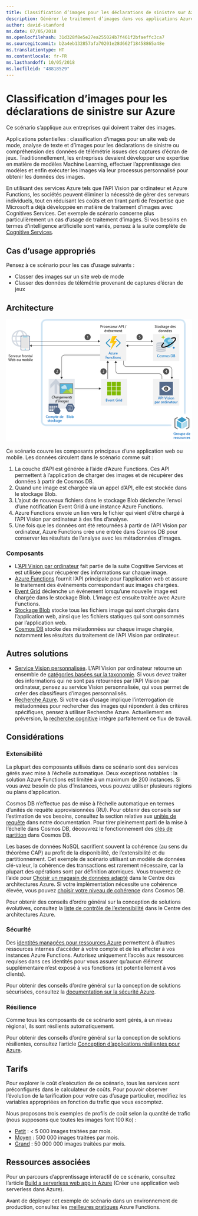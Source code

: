 ```yaml
---
title: Classification d’images pour les déclarations de sinistre sur Azure
description: Générer le traitement d’images dans vos applications Azure.
author: david-stanford
ms.date: 07/05/2018
ms.openlocfilehash: 31d328f8e5e27ea255024b7f461f2bfaeffc3ca7
ms.sourcegitcommit: b2a4eb132857afa70201e28d662f18458865a48e
ms.translationtype: HT
ms.contentlocale: fr-FR
ms.lasthandoff: 10/05/2018
ms.locfileid: "48818529"
---
```

# <a name="image-classification-for-insurance-claims-on-azure"></a>Classification d’images pour les déclarations de sinistre sur Azure

Ce scénario s’applique aux entreprises qui doivent traiter des images.

Applications potentielles : classification d’images pour un site web de mode, analyse de texte et d’images pour les déclarations de sinistre ou compréhension des données de télémétrie issues des captures d’écran de jeux. Traditionnellement, les entreprises devaient développer une expertise en matière de modèles Machine Learning, effectuer l’apprentissage des modèles et enfin exécuter les images via leur processus personnalisé pour obtenir les données des images.

En utilisant des services Azure tels que l’API Vision par ordinateur et Azure Functions, les sociétés peuvent éliminer la nécessité de gérer des serveurs individuels, tout en réduisant les coûts et en tirant parti de l’expertise que Microsoft a déjà développée en matière de traitement d’images avec Cognitives Services. Cet exemple de scénario concerne plus particulièrement un cas d’usage de traitement d’images. Si vos besoins en termes d’intelligence artificielle sont variés, pensez à la suite complète de [Cognitive Services](/azure/#pivot=products&panel=ai).

## <a name="relevant-use-cases"></a>Cas d’usage appropriés

Pensez à ce scénario pour les cas d’usage suivants :

* Classer des images sur un site web de mode
* Classer des données de télémétrie provenant de captures d’écran de jeux

## <a name="architecture"></a>Architecture

![Architecture pour la classification d’images][architecture]

Ce scénario couvre les composants principaux d’une application web ou mobile. Les données circulent dans le scénario comme suit :

1. La couche d’API est générée à l’aide d’Azure Functions. Ces API permettent à l’application de charger des images et de récupérer des données à partir de Cosmos DB.
2. Quand une image est chargée via un appel d’API, elle est stockée dans le stockage Blob.
3. L’ajout de nouveaux fichiers dans le stockage Blob déclenche l’envoi d’une notification Event Grid à une instance Azure Functions.
4. Azure Functions envoie un lien vers le fichier qui vient d’être chargé à l’API Vision par ordinateur à des fins d’analyse.
5. Une fois que les données ont été retournées à partir de l’API Vision par ordinateur, Azure Functions crée une entrée dans Cosmos DB pour conserver les résultats de l’analyse avec les métadonnées d’images.

### <a name="components"></a>Composants

* L’[API Vision par ordinateur](/azure/cognitive-services/computer-vision/home) fait partie de la suite Cognitive Services et est utilisée pour récupérer des informations sur chaque image.
* [Azure Functions](/azure/azure-functions/functions-overview) fournit l’API principale pour l’application web et assure le traitement des événements correspondant aux images chargées.
* [Event Grid](/azure/event-grid/overview) déclenche un événement lorsqu’une nouvelle image est chargée dans le stockage Blob. L’image est ensuite traitée avec Azure Functions.
* [Stockage Blob](/azure/storage/blobs/storage-blobs-introduction) stocke tous les fichiers image qui sont chargés dans l’application web, ainsi que les fichiers statiques qui sont consommés par l’application web.
* [Cosmos DB](/azure/cosmos-db/introduction) stocke des métadonnées sur chaque image chargée, notamment les résultats du traitement de l’API Vision par ordinateur.

## <a name="alternatives"></a>Autres solutions

* [Service Vision personnalisée](/azure/cognitive-services/custom-vision-service/home). L’API Vision par ordinateur retourne un ensemble de [catégories basées sur la taxonomie][cv-categories]. Si vous devez traiter des informations qui ne sont pas retournées par l’API Vision par ordinateur, pensez au service Vision personnalisée, qui vous permet de créer des classifieurs d’images personnalisés.
* [Recherche Azure](/azure/search/search-what-is-azure-search). Si votre cas d’usage implique l’interrogation de métadonnées pour rechercher des images qui répondent à des critères spécifiques, pensez à utiliser Recherche Azure. Actuellement en préversion, la [recherche cognitive](/azure/search/cognitive-search-concept-intro) intègre parfaitement ce flux de travail.

## <a name="considerations"></a>Considérations

### <a name="scalability"></a>Extensibilité

La plupart des composants utilisés dans ce scénario sont des services gérés avec mise à l’échelle automatique. Deux exceptions notables : la solution Azure Functions est limitée à un maximum de 200 instances. Si vous avez besoin de plus d’instances, vous pouvez utiliser plusieurs régions ou plans d’application.

Cosmos DB n’effectue pas de mise à l’échelle automatique en termes d’unités de requête approvisionnées (RU). Pour obtenir des conseils sur l’estimation de vos besoins, consultez la section relative aux [unités de requête](/azure/cosmos-db/request-units) dans notre documentation. Pour tirer pleinement parti de la mise à l’échelle dans Cosmos DB, découvrez le fonctionnement des [clés de partition](/azure/cosmos-db/partition-data) dans Cosmos DB.

Les bases de données NoSQL sacrifient souvent la cohérence (au sens du théorème CAP) au profit de la disponibilité, de l’extensibilité et du partitionnement. Cet exemple de scénario utilisant un modèle de données clé-valeur, la cohérence des transactions est rarement nécessaire, car la plupart des opérations sont par définition atomiques. Vous trouverez de l’aide pour [Choisir un magasin de données adapté](../../guide/technology-choices/data-store-overview.md) dans le Centre des architectures Azure.  Si votre implémentation nécessite une cohérence élevée, vous pouvez [choisir votre niveau de cohérence](/azure/cosmos-db/consistency-levels) dans Cosmos DB.

Pour obtenir des conseils d’ordre général sur la conception de solutions évolutives, consultez la [liste de contrôle de l’extensibilité][scalability] dans le Centre des architectures Azure.

### <a name="security"></a>Sécurité

Des [identités managées pour ressources Azure][msi] permettent à d’autres ressources internes d’accéder à votre compte et de les affecter à vos instances Azure Functions. Autorisez uniquement l’accès aux ressources requises dans ces identités pour vous assurer qu’aucun élément supplémentaire n’est exposé à vos fonctions (et potentiellement à vos clients).

Pour obtenir des conseils d’ordre général sur la conception de solutions sécurisées, consultez la [documentation sur la sécurité Azure][security].

### <a name="resiliency"></a>Résilience

Comme tous les composants de ce scénario sont gérés, à un niveau régional, ils sont résilients automatiquement.

Pour obtenir des conseils d’ordre général sur la conception de solutions résilientes, consultez l’article [Conception d’applications résilientes pour Azure][resiliency].

## <a name="pricing"></a>Tarifs

Pour explorer le coût d’exécution de ce scénario, tous les services sont préconfigurés dans le calculateur de coûts. Pour pouvoir observer l’évolution de la tarification pour votre cas d’usage particulier, modifiez les variables appropriées en fonction du trafic que vous escomptez.

Nous proposons trois exemples de profils de coût selon la quantité de trafic (nous supposons que toutes les images font 100 Ko) :

* [Petit][small-pricing] : &lt; 5 000 images traitées par mois.
* [Moyen][medium-pricing] : 500 000 images traitées par mois.
* [Grand][large-pricing] : 50 000 000 images traitées par mois.

## <a name="related-resources"></a>Ressources associées

Pour un parcours d’apprentissage interactif de ce scénario, consultez l’article [Build a serverless web app in Azure][serverless] (Créer une application web serverless dans Azure).

Avant de déployer cet exemple de scénario dans un environnement de production, consultez les [meilleures pratiques][functions-best-practices] Azure Functions.

<!-- links -->
[architecture]: ./media/architecture-intelligent-apps-image-processing.png
[small-pricing]: https://azure.com/e/f9b59d238b43423683db73f4a31dc380
[medium-pricing]: https://azure.com/e/7c7fc474db344b87aae93bc29ae27108
[large-pricing]: https://azure.com/e/cbadbca30f8640d6a061f8457a74ba7d
[cognitive-search]: /azure/search/cognitive-search-concept-intro
[serverless]: /azure/functions/tutorial-static-website-serverless-api-with-database
[cv-categories]: /azure/cognitive-services/computer-vision/home#the-86-category-concept
[resiliency]: /azure/architecture/resiliency/
[security]: /azure/security/
[scalability]: /azure/architecture/checklist/scalability
[functions-best-practices]: /azure/azure-functions/functions-best-practices
[msi]: /azure/app-service/app-service-managed-service-identity
